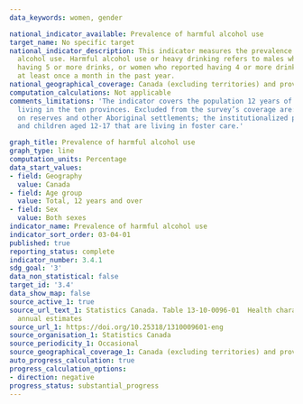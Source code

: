 ```yaml
---
data_keywords: women, gender

national_indicator_available: Prevalence of harmful alcohol use
target_name: No specific target
national_indicator_description: This indicator measures the prevalence of harmful
  alcohol use. Harmful alcohol use or heavy drinking refers to males who reported
  having 5 or more drinks, or women who reported having 4 or more drinks, on one occasion,
  at least once a month in the past year.
national_geographical_coverage: Canada (excluding territories) and provinces
computation_calculations: Not applicable
comments_limitations: 'The indicator covers the population 12 years of age and over
  living in the ten provinces. Excluded from the survey’s coverage are: persons living
  on reserves and other Aboriginal settlements; the institutionalized population,
  and children aged 12-17 that are living in foster care.'

graph_title: Prevalence of harmful alcohol use
graph_type: line
computation_units: Percentage
data_start_values:
- field: Geography
  value: Canada
- field: Age group
  value: Total, 12 years and over
- field: Sex
  value: Both sexes
indicator_name: Prevalence of harmful alcohol use
indicator_sort_order: 03-04-01
published: true
reporting_status: complete
indicator_number: 3.4.1
sdg_goal: '3'
data_non_statistical: false
target_id: '3.4'
data_show_map: false
source_active_1: true
source_url_text_1: Statistics Canada. Table 13-10-0096-01  Health characteristics,
  annual estimates
source_url_1: https://doi.org/10.25318/1310009601-eng
source_organisation_1: Statistics Canada
source_periodicity_1: Occasional
source_geographical_coverage_1: Canada (excluding territories) and provinces
auto_progress_calculation: true
progress_calculation_options:
- direction: negative
progress_status: substantial_progress
---
```

